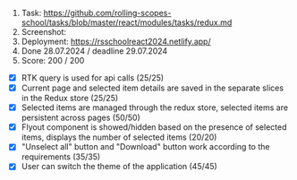 1. Task: https://github.com/rolling-scopes-school/tasks/blob/master/react/modules/tasks/redux.md
2. Screenshot:
3. Deployment: https://rsschoolreact2024.netlify.app/
4. Done 28.07.2024 / deadline 29.07.2024
5. Score: 200 / 200

- [x] RTK query is used for api calls (25/25)
- [x] Current page and selected item details are saved in the separate slices in the Redux store (25/25)
- [x] Selected items are managed through the redux store, selected items are persistent across pages (50/50)
- [x] Flyout component is showed/hidden based on the presence of selected items, displays the number of selected items (20/20)
- [x] "Unselect all" button and "Download" button work according to the requirements (35/35)
- [x] User can switch the theme of the application (45/45)
